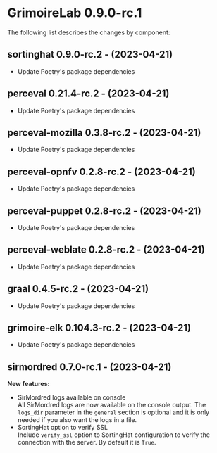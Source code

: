 # GrimoireLab 0.9.0-rc.1
The following list describes the changes by component:



  ## sortinghat 0.9.0-rc.2 - (2023-04-21)
  
  * Update Poetry's package dependencies


  ## perceval 0.21.4-rc.2 - (2023-04-21)
  
  * Update Poetry's package dependencies
  ## perceval-mozilla 0.3.8-rc.2 - (2023-04-21)
  
  * Update Poetry's package dependencies
  ## perceval-opnfv 0.2.8-rc.2 - (2023-04-21)
  
  * Update Poetry's package dependencies
  ## perceval-puppet 0.2.8-rc.2 - (2023-04-21)
  
  * Update Poetry's package dependencies
  ## perceval-weblate 0.2.8-rc.2 - (2023-04-21)
  
  * Update Poetry's package dependencies
  ## graal 0.4.5-rc.2 - (2023-04-21)
  
  * Update Poetry's package dependencies
  ## grimoire-elk 0.104.3-rc.2 - (2023-04-21)
  
  * Update Poetry's package dependencies
## sirmordred 0.7.0-rc.1 - (2023-04-21)

**New features:**

 * SirMordred logs available on console\
   All SirMordred logs are now available on the console output. The
   `logs_dir` parameter in the `general` section is optional and it is
   only needed if you also want the logs in a file.
 * SortingHat option to verify SSL\
   Include `verify_ssl` option to SortingHat configuration to verify the
   connection with the server. By default it is `True`.

